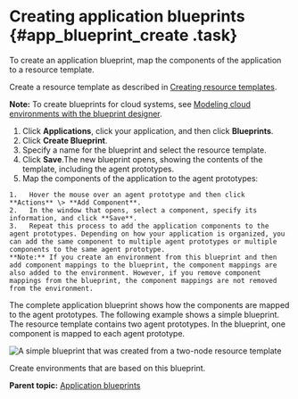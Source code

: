 # Creating application blueprints {#app_blueprint_create .task}

To create an application blueprint, map the components of the application to a resource template.

Create a resource template as described in [Creating resource templates](resources_templates_create.md#).

**Note:** To create blueprints for cloud systems, see [Modeling cloud environments with the blueprint designer](../../com.ibm.edt.doc/topics/blueprint_ov.md).

1.  Click **Applications**, click your application, and then click **Blueprints**.
2.   Click **Create Blueprint**. 
3.  Specify a name for the blueprint and select the resource template.
4.  Click **Save**.The new blueprint opens, showing the contents of the template, including the agent prototypes.
5.   Map the components of the application to the agent prototypes: 

    1.   Hover the mouse over an agent prototype and then click **Actions** \> **Add Component**. 
    2.   In the window that opens, select a component, specify its information, and click **Save**. 
    3.   Repeat this process to add the application components to the agent prototypes. Depending on how your application is organized, you can add the same component to multiple agent prototypes or multiple components to the same agent prototype.
    **Note:** If you create an environment from this blueprint and then add component mappings to the blueprint, the component mappings are also added to the environment. However, if you remove component mappings from the blueprint, the component mappings are not removed from the environment.


The complete application blueprint shows how the components are mapped to the agent prototypes. The following example shows a simple blueprint. The resource template contains two agent prototypes. In the blueprint, one component is mapped to each agent prototype.

![A simple blueprint that was created from a two-node resource template](../images/app_blueprint_create_a.gif)

Create environments that are based on this blueprint.

**Parent topic:** [Application blueprints](../topics/app_blueprint.md)

